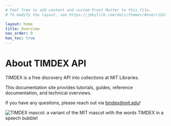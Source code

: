 ```yaml
---
# Feel free to add content and custom Front Matter to this file.
# To modify the layout, see https://jekyllrb.com/docs/themes/#overriding-theme-defaults

layout: home
title: Overview
nav_order: 0
has_toc: true
---
```

# About TIMDEX API

TIMDEX is a free discovery API into collections at MIT Libraries.

This documentation site provides tutorials, guides, reference documentation, and technical overviews.

If you have any questions, please reach out via timdex@mit.edu!

![TIMDEX mascot: a variant of the MIT mascot with the words TIMDEX in a speech bubble!](https://s3.amazonaws.com/mit-quicksubmit-stage/stuff/timdex-beaver.png)
